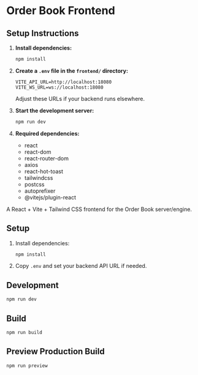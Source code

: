 # Order Book Frontend

## Setup Instructions

1. **Install dependencies:**
   ```bash
   npm install
   ```

2. **Create a `.env` file in the `frontend/` directory:**
   ```env
   VITE_API_URL=http://localhost:18080
   VITE_WS_URL=ws://localhost:18080
   ```
   Adjust these URLs if your backend runs elsewhere.

3. **Start the development server:**
   ```bash
   npm run dev
   ```

4. **Required dependencies:**
   - react
   - react-dom
   - react-router-dom
   - axios
   - react-hot-toast
   - tailwindcss
   - postcss
   - autoprefixer
   - @vitejs/plugin-react

A React + Vite + Tailwind CSS frontend for the Order Book server/engine.

## Setup

1. Install dependencies:
   ```sh
   npm install
   ```
2. Copy `.env` and set your backend API URL if needed.

## Development

```sh
npm run dev
```

## Build

```sh
npm run build
```

## Preview Production Build

```sh
npm run preview
``` 
